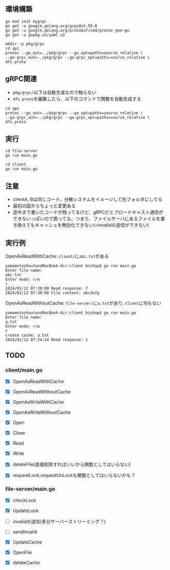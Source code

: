 ## 環境構築
```
go mod init mygrpc
go get -u google.golang.org/grpc@v1.50.0
go get -u google.golang.org/protobuf/cmd/protoc-gen-go
go get -u gopkg.in/yaml.v2

mkdir -p pkg/grpc
cd api
protoc --go_out=../pkg/grpc --go_opt=paths=source_relative \
--go-grpc_out=../pkg/grpc --go-grpc_opt=paths=source_relative \
dfs.proto
```

## gRPC関連
- `pkg/grpc/`以下は自動生成なので触らない
- `dfs.proto`を編集したら、以下のコマンドで関数を自動生成する
```
cd api
protoc --go_out=../pkg/grpc --go_opt=paths=source_relative \
--go-grpc_out=../pkg/grpc --go-grpc_opt=paths=source_relative \
dfs.proto
```

## 実行
```
cd file-server
go run main.go

cd client
go run main.go
```

## 注意
- clientA, Bは同じコード、分散システムをイメージして別フォルダにしてる
- 最初の図からちょっと変更ある
- 途中まで書いたコードが残ってるけど、gRPCだとブロードキャスト通信ができないっぽいので困ってる。つまり、ファイルサーバにあるファイルを書き換えてもキャッシュを無効化できない(=invalidの送信ができない)


## 実行例
OpenAsReadWithCache: `client/`に`abc.txt`がある
```
yamamotoshoutanoMacBook-Air:client bishop$ go run main.go 
Enter file name:
abc.txt
Enter mode: r/w
r
2024/01/12 07:30:00 Read response: 7
2024/01/12 07:30:00 File content: abcdefg
```

OpenAsReadWithoutCache: `file-server/`に`a.txt`があり, `client`に何もない
```
yamamotoshoutanoMacBook-Air:client bishop$ go run main.go 
Enter file name:
a.txt
Enter mode: r/w
r
create cache: a.txt
2024/01/12 07:24:14 Read response: 1
```

## TODO
### client/main.go
- [x] OpenAsReadWithCache
- [x] OpenAsReadWithoutCache
- [x] OpenAsWriteWithCache
- [x] OpenAsWriteWithoutCache
- [x] Open
- [x] Close
- [x] Read
- [x] Write
- [x] deleteFile(直接削除すればいいから関数としてはいらない)
- [x] requestLock,requestUnLockも関数としてはいらないかも？


### file-server/main.go
- [x] checkLock
- [x] UpdateLock
- [ ] invalidの送信(多分サーバーストリーミング？)
- [ ] sendInvalid
- [x] UpdateCache
- [x] OpenFile
- [x] deleteCache


